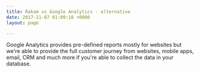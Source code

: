 ```yaml
---
title: Rakam vs Google Analytics - alternative
date: 2017-11-07 01:09:18 +0000
layout: page

---
```


Google Analytics provides pre-defined reports mostly for websites but we're able to provide the full customer journey from websites, mobile apps, email, CRM and much more if you're able to collect the data in your database.
